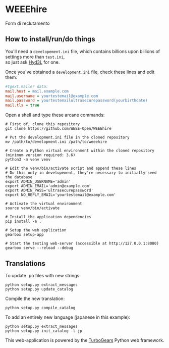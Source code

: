 # WEEEhire

Form di reclutamento

## How to install/run/do things

You'll need a `developement.ini` file, which contains billions upon billions of settings more than `test.ini`,  
so just ask [Hyd3L](https://github.com/Hyd3L) for one.

Once you've obtained a `development.ini` file, check these lines and edit them:
```INI
#tgext.mailer data:
mail.host = mail.example.com
mail.username = yourtestemail@example.com
mail.password = yourtestemailultrasecurepassword(yourbirthdate)
mail.tls = true
```

Open a shell and type these arcane commands:

```Shell
# First of, clone this repository
git clone https://github.com/WEEE-Open/WEEEhire

# Put the development.ini file in the cloned repository
mv /path/to/development.ini /path/to/weeehire

# Create a Python virtual environment within the cloned repository (minimum version required: 3.6)
python3 -m venv venv

# Edit the venv/bin/activate script and append these lines
# Do this only in developement, they're necessary to initially seed the database
export ADMIN_USERNAME='admin'
export ADMIN_EMAIL='admin@example.com'
export ADMIN_PASS='ultrasecurepassword'
export NO_REPLY_EMAIL='yourtestemail@example.com'

# Activate the virtual environment
source venv/bin/activate

# Install the application dependencies
pip install -e .

# Setup the web application
gearbox setup-app

# Start the testing web-server (accessible at http://127.0.0.1:8080)
gearbox serve --reload --debug
```

## Translations

To update .po files with new strings:

```Shell
python setup.py extract_messages
python setup.py update_catalog
```

Compile the new translation:

```Shell
python setup.py compile_catalog
```

To add an entirely new language (japanese in this example):

```Shell
python setup.py extract_messages
python setup.py init_catalog -l jp
```

This web-application is powered by the [TurboGears](http://www.turbogears.org) Python web framework.
